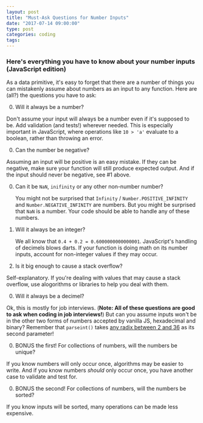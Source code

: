 ```yaml
---
layout: post
title: "Must-Ask Questions for Number Inputs"
date: "2017-07-14 09:00:00"
type: post
categories: coding
tags:
---
```


### Here's everything you have to know about your number inputs (JavaScript edition)

As a data primitive, it's easy to forget that there are a number of things you can mistakenly assume about numbers as an input to any function. Here are (all?) the questions you have to ask:

0. Will it always be a number?

  Don't assume your input will always be a number even if it's supposed to be. Add validation (and tests!) wherever needed. This is especially important in JavaScript, where operations like ``10 > 'a'`` evaluate to a boolean, rather than throwing an error.

0. Can the number be negative?

  Assuming an input will be positive is an easy mistake. If they can be negative, make sure your function will still produce expected output. And if the input should never be negative, see #1 above.

0. Can it be ``NaN``, ``inifinity`` or any other non-number number?

	You might not be surprised that ``Infinity`` / ``Number.POSITIVE_INFINITY`` and ``Number.NEGATIVE_INFINITY`` are numbers. But you might be surprised that ``NaN`` is a number. Your code should be able to handle any of these numbers.

0. Will it always be an integer?

	We all know that ``0.4 + 0.2 = 0.6000000000000001``. JavaScript's handling of decimels blows darts. If your function is doing math on its number inputs, account for non-integer values if they may occur.

0. Is it big enough to cause a stack overflow?

  Self-explanatory. If you're dealing with values that may cause a stack overflow, use alogorithms or libraries to help you deal with them.

0. Will it always be a decimel?

  Ok, this is mostly for job interviews. (**Note: All of these questions are good to ask when coding in job interviews!**) But can you assume inputs won't be in the other two forms of numbers accepted by vanilla JS, hexadecimal and binary? Remember that ``parseint()`` takes [any radix between 2 and 36](https://developer.mozilla.org/en-US/docs/Web/JavaScript/Reference/Global_Objects/parseInt) as its second parameter!

0. BONUS the first! For collections of numbers, will the numbers be unique?

  If you know numbers will only occur once, algorithms may be easier to write. And if you know numbers *should* only occur once, you have another case to validate and test for.

0. BONUS the second! For collections of numbers, will the numbers be sorted?

  If you know inputs will be sorted, many operations can be made less expensive.
